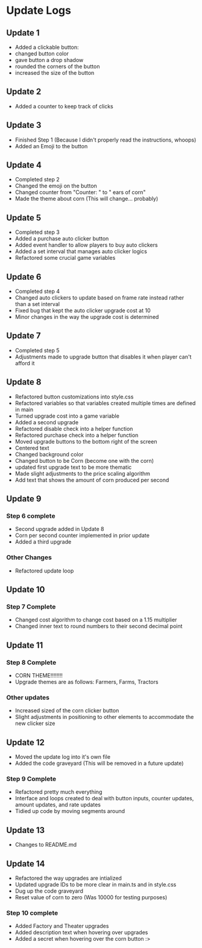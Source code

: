 # Update Logs

## Update 1

- Added a clickable button:
- changed button color
- gave button a drop shadow
- rounded the corners of the button
- increased the size of the button

## Update 2

- Added a counter to keep track of clicks

## Update 3

- Finished Step 1 (Because I didn't properly read the instructions, whoops)
- Added an Emoji to the button

## Update 4

- Completed step 2
- Changed the emoji on the button
- Changed counter from "Counter: " to " ears of corn"
- Made the theme about corn (This will change... probably)

## Update 5

- Completed step 3
- Added a purchase auto clicker button
- Added event handler to allow players to buy auto clickers
- Added a set interval that manages auto clicker logics
- Refactored some crucial game variables

## Update 6

- Completed step 4
- Changed auto clickers to update based on frame rate instead rather than a set interval
- Fixed bug that kept the auto clicker upgrade cost at 10
- Minor changes in the way the upgrade cost is determined

## Update 7

- Completed step 5
- Adjustments made to upgrade button that disables it when player can't afford it

## Update 8

- Refactored button customizations into style.css
- Refactored variables so that variables created multiple times are defined in main
- Turned upgrade cost into a game variable
- Added a second upgrade
- Refactored disable check into a helper function
- Refactored purchase check into a helper function
- Moved upgrade buttons to the bottom right of the screen
- Centered text
- Changed background color
- Changed button to be Corn (become one with the corn)
- updated first upgrade text to be more thematic
- Made slight adjustments to the price scaling algorithm
- Add text that shows the amount of corn produced per second

## Update 9

### Step 6 complete

- Second upgrade added in Update 8
- Corn per second counter implemented in prior update
- Added a third upgrade

### Other Changes

- Refactored update loop

## Update 10

### Step 7 Complete

- Changed cost algorithm to change cost based on a 1.15 multiplier
- Changed inner text to round numbers to their second decimal point

## Update 11

### Step 8 Complete

- CORN THEME!!!!!!!!
- Upgrade themes are as follows: Farmers, Farms, Tractors

### Other updates

- Increased sized of the corn clicker button
- Slight adjustments in positioning to other elements to accommodate the new clicker size

## Update 12

- Moved the update log into it's own file
- Added the code graveyard (This will be removed in a future update)

### Step 9 Complete

- Refactored pretty much everything
- Interface and loops created to deal with button inputs, counter updates, amount updates, and rate updates
- Tidied up code by moving segments around

## Update 13

- Changes to README.md

## Update 14

- Refactored the way upgrades are intialized
- Updated upgrade IDs to be more clear in main.ts and in style.css
- Dug up the code graveyard
- Reset value of corn to zero (Was 10000 for testing purposes)

### Step 10 complete

- Added Factory and Theater upgrades
- Added description text when hovering over upgrades
- Added a secret when hovering over the corn button :>
